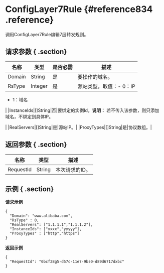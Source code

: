 # ConfigLayer7Rule {#reference834 .reference}

调用ConfigLayer7Rule编辑7层转发规则。

## 请求参数 { .section}

|名称|类型|是否必需|描述|
|--|--|----|--|
|Domain|String|是|要操作的域名。|
|RsType|Integer|是|源站类型，取值：-   0：IP
-   1：域名

|
|InstanceIds|\[\]String|否|要绑定的实例Id。**说明：** 若不传入该参数，则只添加域名，不绑定到具体IP。

|
|RealServers|\[\]String|是|源站IP。|
|ProxyTypes|\[\]String|是|协议数组。|

## 返回参数 { .section}

|名称|类型|描述|
|--|--|--|
|RequestId|String|本次请求的ID。|

## 示例 { .section}

**请求示例**

```
{
  "Domain": "www.alibaba.com",
  "RsType" : 0,
  "RealServers": ["1.1.1.1","1.1.1.2"],
  "InstanceIds": ["xxxx","yyyyy"],
  "ProxyTypes" : ["http","https"]
}

```

**返回示例**

```
{
  "RequestId": "0bcf28g5-d57c-11e7-9bs0-d89d6717dxbc"
}

```


